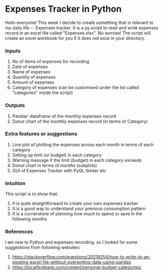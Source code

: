 # Expenses Tracker in Python

Hello everyone! This week I decide to create something that is relevant to my daily life -- Expenses tracker. It is a py.script to read and write expenses record in an excel file called "Expenses.xlsx". No worries! The script will create an excel workbook for you if it does not exist in your directory.

### Inputs
1. No of items of expenses for recording
1. Date of expenses
1. Name of expenses
1. Quantity of expenses
1. Amount of expenses
1. Category of expenses (can be customised under the list called "categories" inside the script)

### Outputs
1. Pandas' dataframe of the monthly expenses record
1. Donut chart of the monthly expenses record (in terms of Category)

### Extra features or suggestions
1. Line plot of plotting the expenses across each month in terms of each category
1. Setting up limit (or budget) in each category
1. Warning message if the limit (budget) in each category exceeds
1. Donut chart in terms of months (subplots)
1. GUI of Expenses Tracker with PyQt, tkinter etc

### Intuition
This script is to show that:
1. It is quite straightforward to create your own expenses tracker
1. It is a good way to understand your previous consumption pattern
1. It is a cornerstone of planning how much to spend or save in the following months

### References
I am new to Python and expenses recording, so I looked for some suggestions from following websites:
1. https://stackoverflow.com/questions/20219254/how-to-write-to-an-existing-excel-file-without-overwriting-data-using-pandas
1. https://localfirstbank.com/content/personal-budget-categories/
